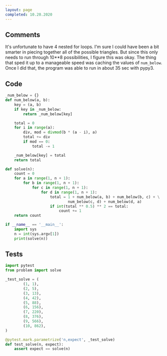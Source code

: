 ```yaml
---
layout: page
completed: 10.20.2020
---
```


## Comments

It's unfortunate to have 4 nested for loops.  I'm sure I could have been a bit
smarter in piecing together all of the possible triangles.  But since this only
needs to run through 10**8 possibilities, I figure this was okay.  The thing
that sped it up to a manageable speed was caching the values of `num_below`.
Once I did that, the program was able to run in about 35 sec with pypy3.

## Code

```python
_num_below = {}
def num_below(a, b):
    key = (a, b)
    if key in _num_below:
        return _num_below[key]

    total = 0
    for i in range(a):
        div, mod = divmod(b * (a - i), a)
        total += div
        if mod == 0:
            total -= 1

    _num_below[key] = total
    return total

def solve(n):
    count = 0
    for a in range(1, n + 1):
        for b in range(1, n + 1):
            for c in range(1, n + 1):
                for d in range(1, n + 1):
                    total = 1 + num_below(a, b) + num_below(b, c) + \
                            num_below(c, d) + num_below(d, a)
                    if int(total ** 0.5) ** 2 == total:
                        count += 1
    return count

if __name__ == '__main__':
    import sys
    n = int(sys.argv[1])
    print(solve(n))
```

## Tests

```python
import pytest
from problem import solve

_test_solve = (
        (1, 1),
        (2, 5),
        (3, 13),
        (4, 42),
        (5, 88),
        (6, 156),
        (7, 220),
        (8, 376),
        (9, 566),
        (10, 862),
)

@pytest.mark.parametrize('n,expect', _test_solve)
def test_solve(n, expect):
    assert expect == solve(n)
```

